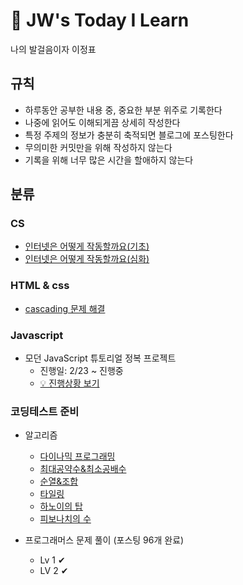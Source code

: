 # 🌳 JW's Today I Learn
나의 발걸음이자 이정표

## 규칙

- 하루동안 공부한 내용 중, 중요한 부분 위주로 기록한다
- 나중에 읽어도 이해되게끔 상세히 작성한다
- 특정 주제의 정보가 충분히 축적되면 블로그에 포스팅한다
- 무의미한 커밋만을 위해 작성하지 않는다
- 기록을 위해 너무 많은 시간을 할애하지 않는다

## 분류

### CS
* [인터넷은 어떻게 작동할까요(기초)](https://jiwoo84.tistory.com/29?category=1269099)
* [인터넷은 어떻게 작동할까요(심화)](https://jiwoo84.tistory.com/33?category=1269099)

### HTML & css
- [cascading 문제 해결](https://jiwoo84.tistory.com/27?category=1255319)

### Javascript
* 모던 JavaScript 튜토리얼 정복 프로젝트
  * 진행일: 2/23 ~  진행중
  * [💡 진행상황 보기](https://www.notion.so/JavaScript-ca806d4b37004128894e5aee4bed57ad)

### 코딩테스트 준비

* 알고리즘
  * [다이나믹 프로그래밍](https://jiwoo84.tistory.com/104?category=1258259)
  * [최대공약수&최소공배수](https://jiwoo84.tistory.com/47?category=1258259)
  * [순열&조합](https://jiwoo84.tistory.com/78?category=1258259)
  * [타일링](https://jiwoo84.tistory.com/106?category=1258259)
  * [하노이의 탑](https://jiwoo84.tistory.com/115?category=1258259)
  * [피보나치의 수](https://jiwoo84.tistory.com/95?category=1258259)

* 프로그래머스 문제 풀이 (포스팅 96개 완료)
  * Lv 1 ✔
  * LV 2 ✔
